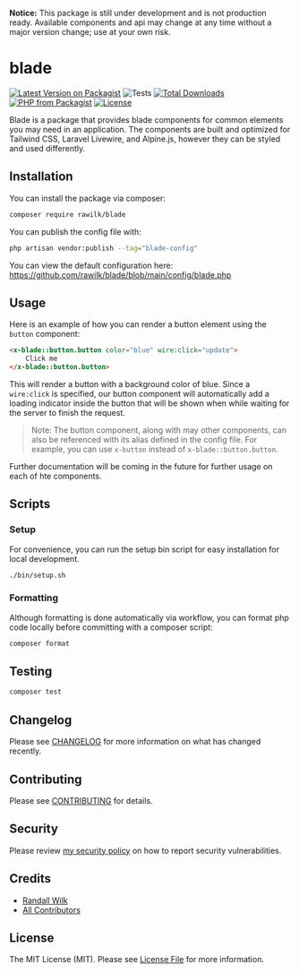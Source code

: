 **Notice:** This package is still under development and is not production ready. Available components and api may change at any time without a major version change; use at your own risk.

# blade

[![Latest Version on Packagist](https://img.shields.io/packagist/v/rawilk/blade.svg?style=flat-square)](https://packagist.org/packages/rawilk/blade)
![Tests](https://github.com/rawilk/blade/workflows/Tests/badge.svg?style=flat-square)
[![Total Downloads](https://img.shields.io/packagist/dt/rawilk/blade.svg?style=flat-square)](https://packagist.org/packages/rawilk/blade)
[![PHP from Packagist](https://img.shields.io/packagist/php-v/rawilk/blade?style=flat-square)](https://packagist.org/packages/rawilk/blade)
[![License](https://img.shields.io/github/license/rawilk/blade?style=flat-square)](https://github.com/rawilk/blade/blob/main/LICENSE.md)

Blade is a package that provides blade components for common elements you may need in an application. The components are built and optimized for Tailwind CSS, Laravel Livewire, and Alpine.js, however they can be styled and used differently.

## Installation

You can install the package via composer:

```bash
composer require rawilk/blade
```

You can publish the config file with:

```bash
php artisan vendor:publish --tag="blade-config"
```

You can view the default configuration here: https://github.com/rawilk/blade/blob/main/config/blade.php

## Usage

Here is an example of how you can render a button element using the `button` component:

```html
<x-blade::button.button color="blue" wire:click="update">
    Click me
</x-blade::button.button>
```

This will render a button with a background color of blue. Since a `wire:click` is specified, our button component will automatically add a loading indicator inside the button that will be shown when while waiting for the server to finish the request.

> Note: The button component, along with may other components, can also be referenced with its alias defined in the config file. For example, you can use `x-button` instead of `x-blade::button.button`.

Further documentation will be coming in the future for further usage on each of hte components.

## Scripts

### Setup

For convenience, you can run the setup bin script for easy installation for local development.

```bash
./bin/setup.sh
```

### Formatting

Although formatting is done automatically via workflow, you can format php code locally before committing with a composer script:

```bash
composer format
```

## Testing

```bash
composer test
```

## Changelog

Please see [CHANGELOG](CHANGELOG.md) for more information on what has changed recently.

## Contributing

Please see [CONTRIBUTING](.github/CONTRIBUTING.md) for details.

## Security

Please review [my security policy](.github/SECURITY.md) on how to report security vulnerabilities.

## Credits

-   [Randall Wilk](https://github.com/rawilk)
-   [All Contributors](../../contributors)

## License

The MIT License (MIT). Please see [License File](LICENSE.md) for more information.
